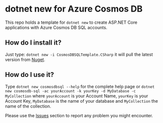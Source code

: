 # dotnet new for Azure Cosmos DB

This repo holds a template for `dotnet new` to create ASP.NET Core applications with Azure Cosmos DB SQL accounts.

## How do I install it?

Just type: `dotnet new -i CosmosDBSQLTemplate.CSharp` it will pull the latest version from [Nuget](https://www.nuget.org/packages/CosmosDBSQLTemplate.CSharp).

## How do I use it?

Type `dotnet new cosmosdbsql --help` for the complete help page or `dotnet new cosmosdb-sql -ac yourAccount -k yourKey -d MyDatabase -c MyCollection` where `yourAccount` is your Account Name, `yourKey` is your Account Key, `MyDatabase` is the name of your database and `MyCollection` the name of the collection.

Please use the [Issues](https://github.com/ealsur/dotnetnewcosmosdbsql/issues) section to report any problem you might encounter.
